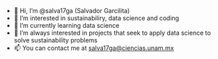 - 👋 Hi, I’m @salva17ga (Salvador Garcilita)
- 👀 I’m interested in sustainabiliry, data science and coding
- 🌱 I’m currently learning data science 
- 💞️ I’m always interested in projects that seek to apply data science to solve sustainability problems
- 📫 You can contact me at salva17ga@ciencias.unam.mx
<!---
salva17ga/salva17ga is a ✨ special ✨ repository because its `README.md` (this file) appears on your GitHub profile.
You can click the Preview link to take a look at your changes.
--->
